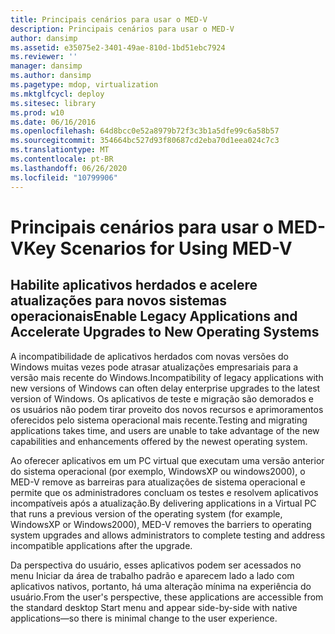 ```yaml
---
title: Principais cenários para usar o MED-V
description: Principais cenários para usar o MED-V
author: dansimp
ms.assetid: e35075e2-3401-49ae-810d-1bd51ebc7924
ms.reviewer: ''
manager: dansimp
ms.author: dansimp
ms.pagetype: mdop, virtualization
ms.mktglfcycl: deploy
ms.sitesec: library
ms.prod: w10
ms.date: 06/16/2016
ms.openlocfilehash: 64d8bcc0e52a8979b72f3c3b1a5dfe99c6a58b57
ms.sourcegitcommit: 354664bc527d93f80687cd2eba70d1eea024c7c3
ms.translationtype: MT
ms.contentlocale: pt-BR
ms.lasthandoff: 06/26/2020
ms.locfileid: "10799906"
---
```

# <span data-ttu-id="3ee6f-103">Principais cenários para usar o MED-V</span><span class="sxs-lookup"><span data-stu-id="3ee6f-103">Key Scenarios for Using MED-V</span></span>


## <span data-ttu-id="3ee6f-104">Habilite aplicativos herdados e acelere atualizações para novos sistemas operacionais</span><span class="sxs-lookup"><span data-stu-id="3ee6f-104">Enable Legacy Applications and Accelerate Upgrades to New Operating Systems</span></span>


<span data-ttu-id="3ee6f-105">A incompatibilidade de aplicativos herdados com novas versões do Windows muitas vezes pode atrasar atualizações empresariais para a versão mais recente do Windows.</span><span class="sxs-lookup"><span data-stu-id="3ee6f-105">Incompatibility of legacy applications with new versions of Windows can often delay enterprise upgrades to the latest version of Windows.</span></span> <span data-ttu-id="3ee6f-106">Os aplicativos de teste e migração são demorados e os usuários não podem tirar proveito dos novos recursos e aprimoramentos oferecidos pelo sistema operacional mais recente.</span><span class="sxs-lookup"><span data-stu-id="3ee6f-106">Testing and migrating applications takes time, and users are unable to take advantage of the new capabilities and enhancements offered by the newest operating system.</span></span>

<span data-ttu-id="3ee6f-107">Ao oferecer aplicativos em um PC virtual que executam uma versão anterior do sistema operacional (por exemplo, WindowsXP ou windows2000), o MED-V remove as barreiras para atualizações de sistema operacional e permite que os administradores concluam os testes e resolvem aplicativos incompatíveis após a atualização.</span><span class="sxs-lookup"><span data-stu-id="3ee6f-107">By delivering applications in a Virtual PC that runs a previous version of the operating system (for example, WindowsXP or Windows2000), MED-V removes the barriers to operating system upgrades and allows administrators to complete testing and address incompatible applications after the upgrade.</span></span>

<span data-ttu-id="3ee6f-108">Da perspectiva do usuário, esses aplicativos podem ser acessados no menu Iniciar da área de trabalho padrão e aparecem lado a lado com aplicativos nativos, portanto, há uma alteração mínima na experiência do usuário.</span><span class="sxs-lookup"><span data-stu-id="3ee6f-108">From the user's perspective, these applications are accessible from the standard desktop Start menu and appear side-by-side with native applications—so there is minimal change to the user experience.</span></span>

 

 





